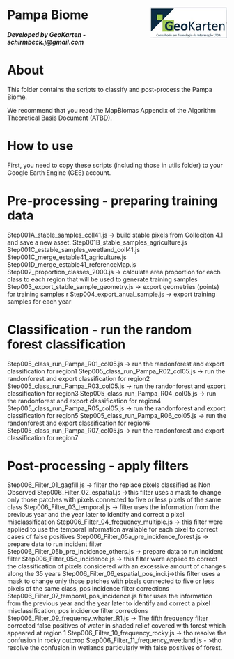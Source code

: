 <div class="fluid-row" id="header">
    <img src='./misc/geokarten-logo.jpeg' height='70' width='auto' align='right'>
    <h1 class="title toc-ignore">Pampa Biome</h1>
    <h4 class="author"><em>Developed by  GeoKarten - schirmbeck.j@gmail.com</em></h4>
</div>

# About
This folder contains the scripts to classify and post-process the Pampa Biome.

We recommend that you read the MapBiomas Appendix of the Algorithm Theoretical Basis Document (ATBD).

# How to use
First, you need to copy these scripts (including those in utils folder) to your Google Earth Engine (GEE) account.

# Pre-processing - preparing training data
Step001A_stable_samples_coll41.js -> build stable pixels from Colleciton 4.1 and save a new asset.
Step001B_stable_samples_agriculture.js
Step001C_estable_samples_weetland_coll41.js
Step001C_merge_estable41_agriculture.js
Step001D_merge_estable41_referenceMap.js
Step002_proportion_classes_2000.js -> calculate area proportion for each class to each region that will be used to generate training samples
Step003_export_stable_sample_geometry.js -> export geometries (points) for training samples r
Step004_export_anual_sample.js -> export training samples for each year

# Classification -  run the random forest classification
Step005_class_run_Pampa_R01_col05.js -> run the randonforest and export classification for region1
Step005_class_run_Pampa_R02_col05.js -> run the randonforest and export classification for region2
Step005_class_run_Pampa_R03_col05.js -> run the randonforest and export classification for region3
Step005_class_run_Pampa_R04_col05.js -> run the randonforest and export classification for region4
Step005_class_run_Pampa_R05_col05.js -> run the randonforest and export classification for region5
Step005_class_run_Pampa_R06_col05.js -> run the randonforest and export classification for region6
Step005_class_run_Pampa_R07_col05.js -> run the randonforest and export classification for region7

# Post-processing - apply filters
Step006_Filter_01_gagfill.js -> filter tho replace pixels classified as Non Observed
Step006_Filter_02_espatial.js ->this filter uses a mask to change only those patches with pixels connected to five or less pixels of the same class
Step006_Filter_03_temporal.js -> filter uses the information from the previous year and the year later to identify and correct a pixel misclassification
Step006_Filter_04_frequency_multiple.js -> this filter were applied to use the temporal information available for each pixel to correct cases of false positives
Step006_Filter_05a_pre_incidence_forest.js -> prepare data to run incident filter
Step006_Filter_05b_pre_incidence_others.js -> prepare data to run incident filter
Step006_Filter_05c_incidence.js -> this filter were applied to correct the classification of pixels considered with an excessive amount of changes along the 35 years 
Step006_Filter_06_espatial_pos_inci.j->this filter  uses a mask to change only those patches with pixels connected to five or less pixels of the same class, pos incidence filter corrections
Step006_Filter_07_temporal_pos_incidence.js filter uses the information from the previous year and the year later to identify and correct a pixel misclassification, pos incidence filter corrections
Step006_Filter_09_frequency_whater_R1.js -> The fifth frequency filter corrected false positives of water in shaded relief covered with forest which appeared at region 1
Step006_Filter_10_frequency_rocky.js -> tho resolve the confusion in rocky outcrop
Step006_Filter_11_frequency_weetland.js - >tho resolve the confusion in wetlands particularly with false positives of forest.
